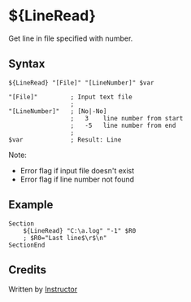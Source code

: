 # ${LineRead}

Get line in file specified with number.

## Syntax

    ${LineRead} "[File]" "[LineNumber]" $var

    "[File]"         ; Input text file
                     ;
    "[LineNumber]"   ; [No|-No]
                     ;   3    line number from start
                     ;   -5   line number from end
                     ;
    $var             ; Result: Line

Note:

- Error flag if input file doesn't exist 
- Error flag if line number not found

## Example 

    Section
        ${LineRead} "C:\a.log" "-1" $R0
        ; $R0="Last line$\r$\n"
    SectionEnd

## Credits

Written by [Instructor][1]

[1]: http://nsis.sourceforge.net/User:Instructor